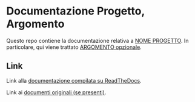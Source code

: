 Documentazione Progetto, Argomento
===================================

Questo repo contiene la documentazione relativa a [NOME PROGETTO](). 
In particolare, qui viene trattato [ARGOMENTO opzionale]().

Link
----

Link alla [documentazione compilata su ReadTheDocs](http://modello-docs-italia.readthedocs.io/).

Link ai [documenti originali (se presenti)]().
